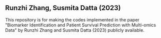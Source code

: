 ## Runzhi Zhang, Susmita Datta (2023)
   
This repository is for making the codes implemented in the paper "Biomarker Identification and Patient Survival Prediction with Multi-omics Data" by Runzhi Zhang and Susmita Datta (2023) publicly available.
